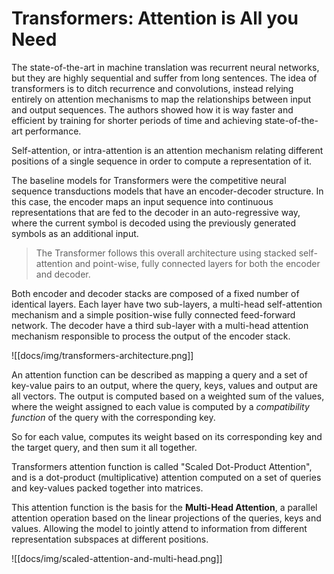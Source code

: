 # Transformers: Attention is All you Need

The state-of-the-art in machine translation was recurrent neural networks, but they are highly sequential and suffer from long sentences. The idea of transformers is to ditch recurrence and convolutions, instead relying entirely on attention mechanisms to map the relationships between input and output sequences. The authors showed how it is way faster and efficient by training for shorter periods of time and achieving state-of-the-art performance.

Self-attention, or intra-attention is an attention mechanism relating different positions of a single sequence in order to compute a representation of it.

The baseline models for Transformers were the competitive neural sequence transductions models that have an encoder-decoder structure. In this case, the encoder maps an input sequence into continuous representations that are fed to the decoder in an auto-regressive way, where the current symbol is decoded using the previously generated symbols as an additional input.

> The Transformer follows this overall architecture using stacked self-attention and point-wise, fully connected layers for both the encoder and decoder.

Both encoder and decoder stacks are composed of a fixed number of identical layers. Each layer have two sub-layers, a multi-head self-attention mechanism and a simple position-wise fully connected feed-forward network. The decoder have a third sub-layer with a multi-head attention mechanism responsible to process the output of the encoder stack.

![[docs/img/transformers-architecture.png]]

An attention function can be described as mapping a query and a set of key-value pairs to an output, where the query, keys, values and output are all vectors. The output is computed based on a weighted sum of the values, where the weight assigned to each value is computed by a *compatibility function* of the query with the corresponding key.

So for each value, computes its weight based on its corresponding key and the target query, and then sum it all together.

Transformers attention function is called "Scaled Dot-Product Attention", and is a dot-product (multiplicative) attention computed on a set of queries and key-values packed together into matrices.

This attention function is the basis for the **Multi-Head Attention**, a parallel attention operation based on the linear projections of the queries, keys and values. Allowing the model to jointly attend to information from different representation subspaces at different positions.

![[docs/img/scaled-attention-and-multi-head.png]]
